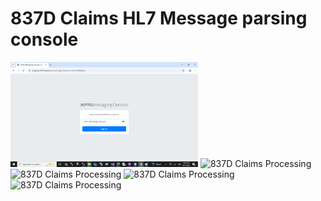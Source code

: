 # 837D Claims HL7 Message parsing console
<img src="1.png" width="300" alt="837D Claims Processing">
<img src="2.jpg" width="300" alt="837D Claims Processing">
<img src="3.jpg" width="300" alt="837D Claims Processing">
<img src="4.jpg" width="300" alt="837D Claims Processing">
<img src="5.jpg" width="300" alt="837D Claims Processing">

